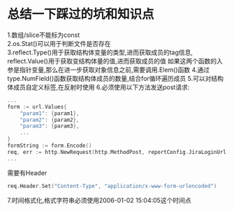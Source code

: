 # 总结一下踩过的坑和知识点

1.数组/slice不能标为const  
2.os.Stat()可以用于判断文件是否存在  
3.reflect.Type()用于获取结构体变量的类型,进而获取成员的tag信息,
reflect.Value()用于获取变结构体量的值,进而获取成员的值
如果这两个函数的入参是指针变量,那么在进一步获取对象信息之前,需要调用.Elem()函数
4.通过type.NumField()函数获取结构体成员的数量,结合for循环遍历成员
5.可以对结构体成员自定义标签,在反射时使用
6.必须使用以下方法发送post请求:
```go
...
form := url.Values{
    "param1": {param1},
    "param2": {param2},
    "param3": {param3},
    ...
}
formString := form.Encode()
req, err := http.NewRequest(http.MethodPost, reportConfig.JiraLoginUrl, strings.NewReader(formString))
...
```
需要有Header
```go
req.Header.Set("Content-Type", "application/x-www-form-urlencoded")
```
7.时间格式化,格式字符串必须使用2006-01-02 15:04:05这个时间点